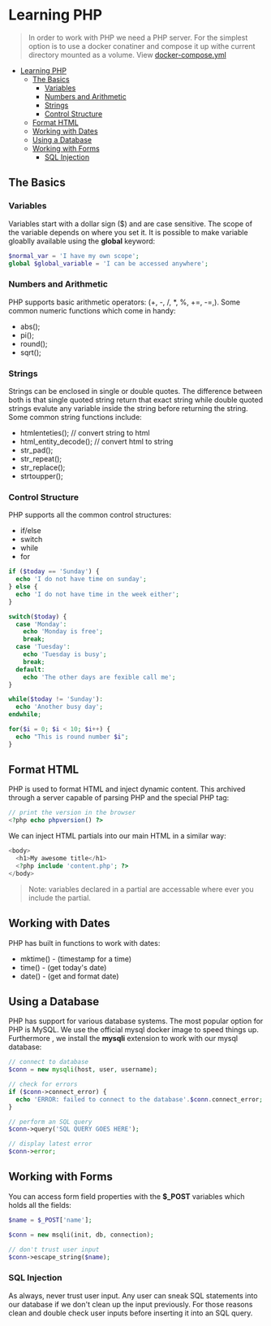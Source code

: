 # Learning PHP

> In order to work with PHP we need a PHP server. For the simplest option is to
> use a docker conatiner and compose it up withe current directory mounted as
> a volume. View [docker-compose.yml](docker-compose.yml)

- [Learning PHP](#learning-php)
  - [The Basics](#the-basics)
    - [Variables](#variables)
    - [Numbers and Arithmetic](#numbers-and-arithmetic)
    - [Strings](#strings)
    - [Control Structure](#control-structure)
  - [Format HTML](#format-html)
  - [Working with Dates](#working-with-dates)
  - [Using a Database](#using-a-database)
  - [Working with Forms](#working-with-forms)
    - [SQL Injection](#sql-injection)

## The Basics

### Variables

Variables start with a dollar sign ($) and are case sensitive. The scope of the
variable depends on where you set it. It is possible to make variable gloablly
available using the **global** keyword:

```php
$normal_var = 'I have my own scope';
global $global_variable = 'I can be accessed anywhere';
```

### Numbers and Arithmetic

PHP supports basic arithmetic operators: (+, -, /, *, %, +=, -=,).
Some common numeric functions which come in handy:

- abs();
- pi();
- round();
- sqrt();

### Strings

Strings can be enclosed in single or double quotes. The difference between both
is that single quoted string return that exact string while double quoted
strings evalute any variable inside the string before returning the string.
Some common string functions include:

- htmlenteties(); // convert string to html
- html_entity_decode(); // convert html to string
- str_pad();
- str_repeat();
- str_replace();
- strtoupper();

### Control Structure

PHP supports all the common control structures:

- if/else
- switch
- while
- for

```php
if ($today == 'Sunday') {
  echo 'I do not have time on sunday';
} else {
  echo 'I do not have time in the week either';
}

switch($today) {
  case 'Monday':
    echo 'Monday is free';
    break;
  case 'Tuesday':
    echo 'Tuesday is busy';
    break;
  default:
    echo 'The other days are fexible call me';
}

while($today != 'Sunday'):
  echo 'Another busy day';
endwhile;

for($i = 0; $i < 10; $i++) {
  echo "This is round number $i";
}
```

## Format HTML

PHP is used to format HTML and inject dynamic content. This archived through a
server capable of parsing PHP and the special PHP tag:

```php
// print the version in the browser
<?php echo phpversion() ?>
```

We can inject HTML partials into our main HTML in a similar way:

```php
<body>
  <h1>My awesome title</h1>
  <?php include 'content.php'; ?>
</body>
```

> Note: variables declared in a partial are accessable where ever you include
> the partial.

## Working with Dates

PHP has built in functions to work with dates:

- mktime() - (timestamp for a time)
- time() - (get today's date)
- date() - (get and format date)

## Using a Database

PHP has support for various database systems. The most popular option for PHP
is MySQL. We use the official mysql docker image to speed things up. Furthermore
, we install the **mysqli** extension to work with our mysql database:

```php
// connect to database
$conn = new mysqli(host, user, username);

// check for errors
if ($conn->connect_error) {
  echo 'ERROR: failed to connect to the database'.$conn.connect_error;
}

// perform an SQL query
$conn->query('SQL QUERY GOES HERE');

// display latest error
$conn->error;
```

## Working with Forms

You can access form field properties with the **$_POST** variables which holds
all the fields:

```php
$name = $_POST['name'];

$conn = new msqli(init, db, connection);

// don't trust user input
$conn->escape_string($name);
```

### SQL Injection

As always, never trust user input. Any user can sneak SQL statements into our
database if we don't clean up the input previously. For those reasons clean
and double check user inputs before inserting it into an SQL query.